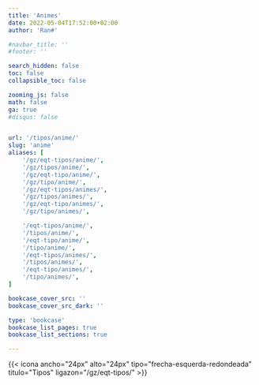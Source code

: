 ```yaml
---
title: 'Animes'
date: 2022-05-04T17:52:00+02:00
author: 'Ran#'

#navbar_title: ''
#footer: ''

search_hidden: false
toc: false
collapsible_toc: false

zooming_js: false
math: false
ga: true
#disqus: false


url: '/tipos/anime/'
slug: 'anime'
aliases: [
    '/gz/eqt-tipos/anime/',
    '/gz/tipos/anime/',
    '/gz/eqt-tipo/anime/',
    '/gz/tipo/anime/',
    '/gz/eqt-tipos/animes/',
    '/gz/tipos/animes/',
    '/gz/eqt-tipo/animes/',
    '/gz/tipo/animes/',

    '/eqt-tipos/anime/',
    '/tipos/anime/',
    '/eqt-tipo/anime/',
    '/tipo/anime/',
    '/eqt-tipos/animes/',
    '/tipos/animes/',
    '/eqt-tipo/animes/',
    '/tipo/animes/',
]

bookcase_cover_src: ''
bookcase_cover_src_dark: ''

type: 'bookcase'
bookcase_list_pages: true
bookcase_list_sections: true

---
```


{{< icona ancho="24px" alto="24px" tipo="frecha-esquerda-redondeada" titulo="Tipos" ligazon="/gz/eqt-tipos/" >}}
